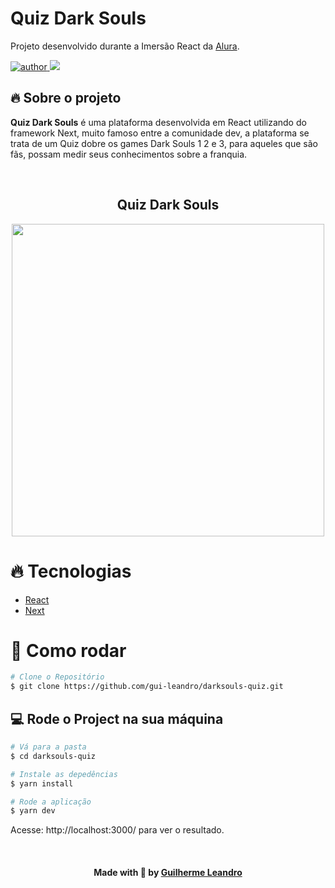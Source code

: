 # Quiz Dark Souls
Projeto desenvolvido durante a Imersão React da [Alura](https://www.alura.com.br/).

<p>
  <a href="https://github.com/gui-leandro">
      <img src="https://img.shields.io/badge/author-guileandro-blue?style=flat-square" alt="author">
  </a>
  <img src="https://img.shields.io/github/languages/count/gui-leandro/darksouls-quiz?color=blue&style=flat-square">
</p>

## 🔥 Sobre o projeto

**Quiz Dark Souls** é uma plataforma desenvolvida em React utilizando do framework Next, muito famoso entre a comunidade dev, a plataforma se trata de um Quiz dobre os games Dark Souls 1 2 e 3, para aqueles que são fãs, possam medir seus conhecimentos sobre a franquia.

<br>

<h2 align=center> Quiz Dark Souls </h2>
<p align=center>
  <img width="500px" src="https://github.com/gui-leandro/darksouls-quiz/blob/master/.github/quiz.gif">
</p>

# :fire: Tecnologias
    
* [React](https://reactjs.org/)          
* [Next](https://nextjs.org/) 

# :construction_worker: Como rodar
```bash
# Clone o Repositório
$ git clone https://github.com/gui-leandro/darksouls-quiz.git
```

## 💻 Rode o Project na sua máquina

```bash
# Vá para a pasta
$ cd darksouls-quiz

# Instale as depedências
$ yarn install

# Rode a aplicação
$ yarn dev
```
Acesse: http://localhost:3000/ para ver o resultado.

<br>

<h4 align=center>Made with 💙 by <a href="https://www.linkedin.com/in/guirdy1/">Guilherme Leandro</a></h4>
